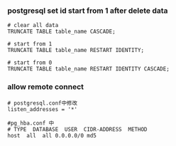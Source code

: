### postgresql set id start from 1 after delete data
```postgresql
# clear all data
TRUNCATE TABLE table_name CASCADE;

# start from 1
TRUNCATE TABLE table_name RESTART IDENTITY;

# start from 0
TRUNCATE TABLE table_name RESTART IDENTITY CASCADE;
```

### allow remote connect

```
# postgresql.conf中修改
listen_addresses = '*'

#pg_hba.conf 中
# TYPE  DATABASE  USER  CIDR-ADDRESS  METHOD
host  all  all 0.0.0.0/0 md5
```
